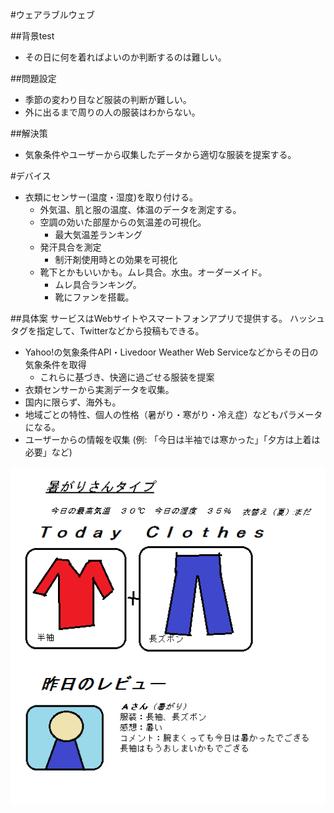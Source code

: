 #ウェアラブルウェブ

##背景test
- その日に何を着ればよいのか判断するのは難しい。


##問題設定
- 季節の変わり目など服装の判断が難しい。
- 外に出るまで周りの人の服装はわからない。


##解決策
- 気象条件やユーザーから収集したデータから適切な服装を提案する。

#デバイス
- 衣類にセンサー(温度・湿度)を取り付ける。
    - 外気温、肌と服の温度、体温のデータを測定する。
    - 空調の効いた部屋からの気温差の可視化。
    	- 最大気温差ランキング
    - 発汗具合を測定
    	- 制汗剤使用時との効果を可視化
    - 靴下とかもいいかも。ムレ具合。水虫。オーダーメイド。
    	- ムレ具合ランキング。
    	- 靴にファンを搭載。

##具体案
サービスはWebサイトやスマートフォンアプリで提供する。
ハッシュタグを指定して、Twitterなどから投稿もできる。

- Yahoo!の気象条件API・Livedoor Weather Web Serviceなどからその日の気象条件を取得
	- これらに基づき、快適に過ごせる服装を提案
- 衣類センサーから実測データを収集。
- 国内に限らず、海外も。
- 地域ごとの特性、個人の性格（暑がり・寒がり・冷え症）などもパラメータになる。
- ユーザーからの情報を収集 (例: 「今日は半袖では寒かった」「夕方は上着は必要」など)

![デザイン](./img.png)